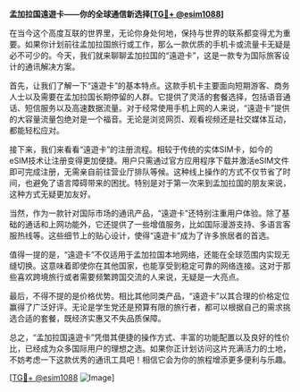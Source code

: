**孟加拉国遠遊卡——你的全球通信新选择[[TG💪+ @esim1088](https://t.me/s/esim1088)]**

在当今这个高度互联的世界里，无论你身处何地，保持与世界的联系都变得尤为重要。如果你计划前往孟加拉国旅行或工作，那么一款优质的手机卡或流量卡无疑是必不可少的。今天，我们就来聊聊孟加拉国的“遠遊卡”，这是一款专为国际旅客设计的通讯解决方案。

首先，让我们了解一下“遠遊卡”的基本特点。这款手机卡主要面向短期游客、商务人士以及需要在孟加拉国长期停留的人群。它提供了灵活的套餐选择，包括语音通话、短信服务以及高速数据流量。对于经常使用手机上网的人来说，“遠遊卡”提供的大容量流量包绝对是一个福音。无论是浏览网页、观看视频还是社交媒体互动，都能轻松应对。

接下来，我们来看看“遠遊卡”的注册流程。相较于传统的实体SIM卡，如今的eSIM技术让注册变得更加便捷。用户只需通过官方应用程序下载并激活eSIM文件即可完成注册，无需亲自前往营业厅排队等候。这种线上操作的方式不仅节省了时间，也避免了语言障碍带来的困扰。特别是对于第一次来到孟加拉国的朋友来说，这种方式无疑更加友好。

当然，作为一款针对国际市场的通讯产品，“遠遊卡”还特别注重用户体验。除了基础的通话和上网功能外，它还提供了一些增值服务，比如国际漫游支持、多语言客服热线等。这些细节上的贴心设计，使得“遠遊卡”成为了许多旅居者的首选。

值得一提的是，“遠遊卡”不仅适用于孟加拉国本地网络，还能在全球范围内实现无缝切换。这意味着即使你在其他国家，也能享受到稳定可靠的网络连接。这对于那些喜欢跨境旅行或者需要频繁跨国交流的人来说，无疑是一大亮点。

最后，不得不提的是价格优势。相比其他同类产品，“遠遊卡”以其合理的价格定位赢得了广泛好评。无论是学生党还是预算有限的旅行者，都可以根据自己的需求挑选合适的套餐，既经济实惠又不失品质保障。

总之，“孟加拉国遠遊卡”凭借其便捷的操作方式、丰富的功能配置以及良好的性价比，已经成为众多国际用户的理想之选。如果你正计划访问这片充满活力的土地，不妨考虑一下这款优秀的通讯工具吧！相信它会为你的旅程增添更多便利与乐趣。

[[TG💪+ @esim1088](https://t.me/s/esim1088) ![Image](https://i.postimg.cc/4NQfJmqS/Snipaste-2025-05-13-00-14-12.png)]